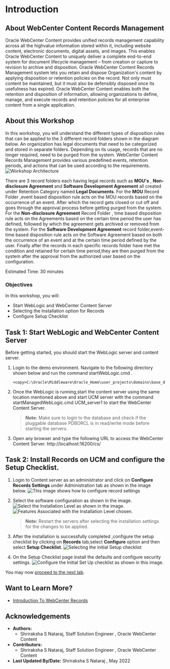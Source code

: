 # Introduction

## About WebCenter Content Records Management
Oracle WebCenter Content provides unified records management capability across all the high­value information stored within it, including website content, electronic documents, digital assets, and images. This enables Oracle WebCenter Content to uniquely deliver a complete end-to-end system for document lifecycle management – from creation or capture to revision to archive and disposition. Oracle WebCenter Content Records Management system lets you retain and dispose Organization's content by applying disposition or retention policies on the record. Not only must content be maintained, but it must also be defensibly disposed once its usefulness has expired. Oracle WebCenter Content enables both the retention and disposition of information, allowing organizations to define, manage, and execute records and retention policies for all enterprise content from a single application.
 

## About this Workshop

In this workshop, you will understand the different types of disposition rules that can be applied to the 3 different record folders shown in the diagram below. An organization has legal documents that need to be categorized and stored in separate folders. Depending on its usage, records that are no longer required, need to be purged from the system. WebCenter Content Records Management provides various predefined events, retention periods, and actions that can be used according to the requirements.
    ![Workshop Architecture](./images/workshop-architecture.png "Workshop Architecture")

There are 3 record folders each having legal records such as **MOU's** , **Non-disclosure Agreement** and **Software Development Agreement** all created under Retention Category named **Legal Documents**. For the **MOU** Record Folder ,event based disposition rule acts on the MOU records based on the occurrence of an event. After which the record gets closed or cut off and goes through the approval process before getting purged from the system. For the **Non-disclosure Agreement** Record Folder , time based disposition rule acts on the Agreements based on the certain time period the user has defined, followed by which the agreement gets archived or removed from the system. For the **Software Development Agreement** record folder,event-time based disposition rule acts on the Software Agreement based on both the occurrence of an event and at the certain time period defined by the user. Finally after the records in each specific records folder have met the condition and retained for certain time period,they are then purged from the system after the approval from the authorized user based on the configuration.

Estimated Time: 30 minutes

### Objectives

In this workshop, you will:
* Start WebLogic and WebCenter Content Server
* Selecting the Installation option for Records
* Configure Setup Checklist

## Task 1: Start WebLogic and WebCenter Content Server

Before getting started, you should start the WebLogic server and content server.

1.  Login to the demo environment. Navigate to the following directory shown below and run the command startWebLogic.cmd .
       ```
    <copy>C:\Oracle\Middleware\Oracle_Home\user_projects\domains\base_domain\bin</copy>
    ```

2.  Once the WebLogic is running,start the content server using the same location mentioned above and start UCM server    with the command startManagedWebLogic.cmd UCM_server1 to start the WebCenter Content Server.
    > **Note:** Make sure to login to the database and check if the pluggable database PDBORCL is in read/write mode before starting the servers.

3. Open any browser and type the following URL to access the WebCenter Content Server.
   http://localhost:16200/cs/


## Task 2: Install Records on UCM and configure the Setup Checklist.


1. Login to Content server as an administrator and click on **Configure Records Settings** under Administration tab as shown in the image below.
    ![This image shows how to configure record settings](./images/configure-records-settings.png "Configure Records Settings ")

2.  Select the software configuration as shown in the image.
      ![Select the Installation Level as shown in the image.](./images/installation-level.png "Installation Level")
      ![Features Associated with the Installation Level chosen.](./images/installation-feature.png "Installation Feature")

    > **Note:** Restart the servers after selecting the installation settings for the changes to be applied.


3. After the installation is successfully completed ,configure the setup checklist by clicking on **Records** tab,select **Configure** option and then select **Setup Checklist**.
     ![Selecting the initial Setup checklist](./images/select-setup-checklist.png "Select SetUp CheckList ")

4. On the Setup Checklist page install the defaults and configure security settings.
     ![Configure the Initial Set Up checklist as shown in this image.](./images/initial-setup-checklist.png "Initial SetUp CheckList")


You may now [proceed to the next lab](#next).

## Want to Learn More?

* [Introduction To WebCenter Records](https://docs.oracle.com/en/middleware/webcenter/content/12.2.1.4/index.html)


## Acknowledgements

* **Authors:**
    * Shriraksha S Nataraj, Staff Solution Engineer , Oracle WebCenter Content
* **Contributors:**
    * Shriraksha S Nataraj, Staff Solution Engineer , Oracle WebCenter Content
* **Last Updated By/Date:** Shriraksha S Nataraj , May 2022
